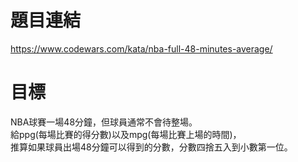# 題目連結
https://www.codewars.com/kata/nba-full-48-minutes-average/

# 目標
NBA球賽一場48分鐘，但球員通常不會待整場。  
給ppg(每場比賽的得分數)以及mpg(每場比賽上場的時間)，  
推算如果球員出場48分鐘可以得到的分數，分數四捨五入到小數第一位。